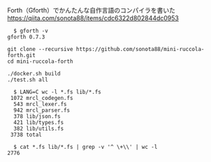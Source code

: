 Forth（Gforth）でかんたんな自作言語のコンパイラを書いた  
https://qiita.com/sonota88/items/cdc6322d802844dc0953

```
  $ gforth -v
gforth 0.7.3
```

```
git clone --recursive https://github.com/sonota88/mini-ruccola-forth.git
cd mini-ruccola-forth

./docker.sh build
./test.sh all
```

```
  $ LANG=C wc -l *.fs lib/*.fs
 1072 mrcl_codegen.fs
  543 mrcl_lexer.fs
  942 mrcl_parser.fs
  378 lib/json.fs
  421 lib/types.fs
  382 lib/utils.fs
 3738 total

  $ cat *.fs lib/*.fs | grep -v '^ \+\\' | wc -l
2776
```
